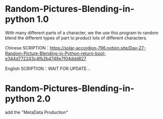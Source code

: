 # Random-Pictures-Blending-in-python 1.0
With many different parts of a character, we the use this program to random blend the different types of part to product lots of different characters.

Chinese SCRIPTION：https://solar-accordion-796.notion.site/Day-27-Random-Picture-Blending-in-Python-return-bool-e344d772243c4fb2b4748e7f04ddd827 

English SCRIPTION：WAIT FOR UPDATE...

# Random-Pictures-Blending-in-python 2.0
add the "MetaData Production"

